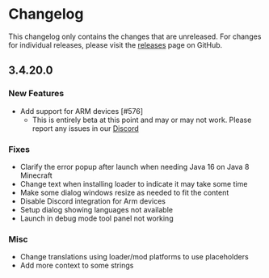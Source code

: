 # Changelog

This changelog only contains the changes that are unreleased. For changes for individual releases, please visit the
[releases](https://github.com/ATLauncher/ATLauncher/releases) page on GitHub.

## 3.4.20.0

### New Features
- Add support for ARM devices [#576]
  - This is entirely beta at this point and may or may not work. Please report any issues in our [Discord](https://atl.pw/discord)

### Fixes
- Clarify the error popup after launch when needing Java 16 on Java 8 Minecraft
- Change text when installing loader to indicate it may take some time
- Make some dialog windows resize as needed to fit the content
- Disable Discord integration for Arm devices
- Setup dialog showing languages not available
- Launch in debug mode tool panel not working

### Misc
- Change translations using loader/mod platforms to use placeholders
- Add more context to some strings

